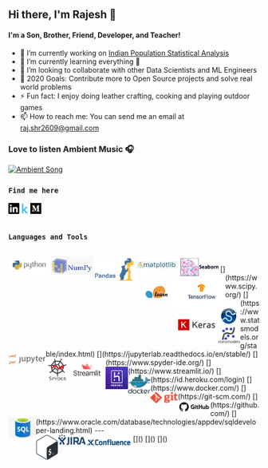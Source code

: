 ## Hi there, I'm Rajesh 👋

#### **I'm a Son, Brother, Friend, Developer, and Teacher!**
- 🔭 I’m currently working on [Indian Population Statistical Analysis](https://www.kaggle.com/sm261998/indian-population-stats-for-data-analysis)
- 🌱 I’m currently learning everything 🤣
- 👯 I’m looking to collaborate with other Data Scientists and ML Engineers
- 🥅 2020 Goals: Contribute more to Open Source projects and solve real world problems
- ⚡ Fun fact: I enjoy doing leather crafting, cooking and playing outdoor games
- 📫 How to reach me: You can send me an email at raj.shr2609@gmail.com

### Love to listen Ambient Music 🎧
[<img src=Supp_files/sound_cloud.gif alt="Ambient Song" width="100" />](https://soundcloud.com/ambientmusicalgenre/kasseo-border)

### **``Find me here``**
[<img align="left" alt="Rajesh | Linkedin" width="22px" src="Supp_files/linkedin.svg" />](https://www.linkedin.com/in/rajesh-ml-engg)
[<img align="left" alt="Rajesh | Kaggle" width="22px" src="Supp_files/kaggle.png" />](https://www.kaggle.com/rajesh2609)
[<img align="left" alt="Rajesh | Medium" width="22px" src="Supp_files/medium.png" />](https://medium.com/@Rajesh_ML_Engg)

<br />
<br />

### **``Languages and Tools``**
[<img align="left" alt="Rajesh | Python" width="85px" src="Supp_files/python.png" />](https://www.python.org/)
[<img align="left" alt="Rajesh | Numpy" width="85px" src="Supp_files/numpy.png" />](https://numpy.org/)
[<img align="left" alt="Rajesh | Pandas" width="85px" src="Supp_files/pandas.jpg" />](https://pandas.pydata.org/)
[<img align="left" alt="Rajesh | Matplotlib" width="85px" src="Supp_files/Matplotlib.jpeg" />](https://matplotlib.org/)
[<img align="left" alt="Rajesh | Seaborn" width="85px" src="Supp_files/seaborn.png" />](https://seaborn.pydata.org/)
[<img align="left" alt="Rajesh | Scikit-learn" width="85px" src="Supp_files/sklearn.jpg" />](https://scikit-learn.org/stable/)
[<img align="left" alt="Rajesh | Tensorflow" width="95px" src="Supp_files/tf.png" />](https://www.tensorflow.org/)
[<img align="left" alt="Rajesh | Keras" width="80px" src="Supp_files/keras.png" />](https://keras.io/)
---
<br/>
[<img align="left" alt="Rajesh | Scipy" width="45px" src="Supp_files/scipy.jpg" />](https://www.scipy.org/)
[<img align="left" alt="Rajesh | Statsmodels" width="45px" src="Supp_files/statsmodels.svg" />](https://www.statsmodels.org/stable/index.html)
[<img align="left" alt="Rajesh | Jupyter Notebook" width="75px" src="Supp_files/jupyter.png" />](https://jupyterlab.readthedocs.io/en/stable/)
[<img align="left" alt="Rajesh | Spyder" width="45px" src="Supp_files/spyder.png" />](https://www.spyder-ide.org/)
[<img align="left" alt="Rajesh | Streamlit" width="75px" src="Supp_files/streamlit.png" />](https://www.streamlit.io/)
[<img align="left" alt="Rajesh | Heroku" width="45px" src="Supp_files/heroku.jpg" />](https://id.heroku.com/login)
[<img align="left" alt="Rajesh | Docker" width="45px" src="Supp_files/docker.png" />](https://www.docker.com/)
[<img align="left" alt="Rajesh | Git" width="55px" src="Supp_files/git.png" />](https://git-scm.com/)
[<img align="left" alt="Rajesh | GitHub" width="65px" src="Supp_files/github.png" />](https://github.com/)
[<img align="left" alt="Rajesh | SQL" width="55px" src="Supp_files/sql.jpg" />](https://www.oracle.com/database/technologies/appdev/sqldeveloper-landing.html)
---
<br/>
[<img align="left" alt="Rajesh | Shell" width="45px" src="Supp_files/shell.png" />]()
[<img align="left" alt="Rajesh | JIRA" width="55px" src="Supp_files/jira.png" />]()
[<img align="left" alt="Rajesh | Confluence" width="95px" src="Supp_files/confluence.png" />]()
